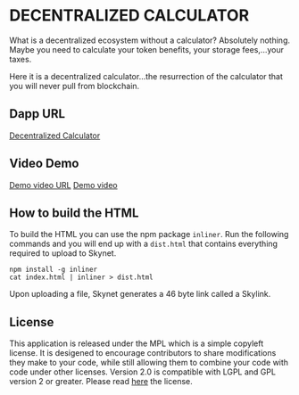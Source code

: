 # DECENTRALIZED CALCULATOR

What is a decentralized ecosystem without a calculator? Absolutely nothing.
Maybe you need to calculate your token benefits, your storage fees,...your taxes.

Here it is a decentralized calculator...the resurrection of the calculator that you will never pull from blockchain.


## Dapp URL
[Decentralized Calculator](https://siasky.net/OADQ88IRogfCfjpcwbtdBrfcXy-IjiQD8mSeVaNfdxfgwg)


## Video Demo
[Demo video URL](https://siasky.net/AAAmQud4mPVrBs19Bt60auQCvVajeJpmL6_xXzA3amsVHw)
[Demo video](https://siasky.net/_AVpY9i3MkoZBvE_-cyBr8adK0RPHcKUeIEGswvBZvnDpA)


## How to build the HTML
To build the HTML you can use the npm package `inliner`.
Run the following commands and you will end up with a `dist.html` that contains everything required to upload to Skynet.

```
npm install -g inliner
cat index.html | inliner > dist.html 
```
Upon uploading a file, Skynet generates a 46 byte link called a Skylink.


## License
This application is released under the MPL which is a simple copyleft license. 
It is desigened to encourage contributors to share modifications they make to your code, while still allowing them to combine your code with code under other licenses.
Version 2.0 is compatible with LGPL and GPL version 2 or greater.
Please read [here](http://mozilla.org/MPL/2.0/) the license.

